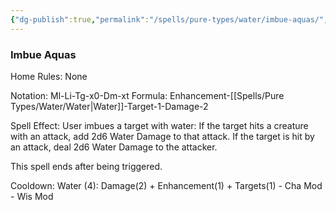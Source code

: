 ```yaml
---
{"dg-publish":true,"permalink":"/spells/pure-types/water/imbue-aquas/","tags":["Spell/Water","Spell/Damage","Spell/Imbue"]}
---
```


### Imbue Aquas
Home Rules: None

Notation: Ml-Li-Tg-x0-Dm-xt
Formula: Enhancement-[[Spells/Pure Types/Water/Water\|Water]]-Target-1-Damage-2

Spell Effect: 
User imbues a target with water:
If the target hits a creature with an attack, add 2d6 Water Damage to that attack.
If the target is hit by an attack, deal 2d6 Water Damage to the attacker.

This spell ends after being triggered.

Cooldown:
Water (4): Damage(2) + Enhancement(1) + Targets(1) - Cha Mod - Wis Mod